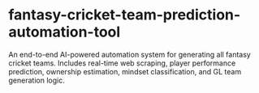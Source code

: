 # fantasy-cricket-team-prediction-automation-tool
An end-to-end AI-powered automation system for generating all fantasy cricket teams. Includes real-time web scraping, player performance prediction, ownership estimation, mindset classification, and GL team generation logic.
